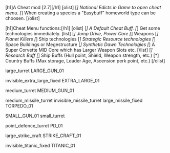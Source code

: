 [h1]A Cheat mod [2.7][/h1]
[olist]
  [*] National Edicts in Game to open cheat menu.
  [*] When creating a species a "Easybuff" homeworld type can be choosen.
[/olist]

[h1]Cheat Menu functions:[/h1]
[olist]
  [*] A Default Cheat Buff.
  [*] Get some technologies immediately.
  [list]
    [*] Jump Drive, Power Core
    [*] Weapons
    [*] Planet Killers
    [*] Ship technologies
    [*] Strategic Resource technologies
    [*] Space Buildings or Megestructure
    [*] Synthetic Dawn Technologies
    [*] A Super Corvette MID Core which has Larger Weapon Slots etc.
  [/list]
  [*] Research Buff
  [*] Ship Buffs (Hull point, Shield, Weapon strength, etc.)
  [*] Country Buffs (Max storage, Leader Age, Ascension perk point, etc.)
[/olist]


large_turret
LARGE_GUN_01

invisible_extra_large_fixed
EXTRA_LARGE_01

medium_turret
MEDIUM_GUN_01

medium_missile_turret
invisible_missile_turret
large_missile_fixed
TORPEDO_01

SMALL_GUN_01
small_turret

point_defence_turret
PD_01

large_strike_craft
STRIKE_CRAFT_01

invisible_titanic_fixed
TITANIC_01